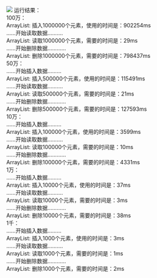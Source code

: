 ![](https://i.imgur.com/DOAE1gl.png)
运行结果：</br>
100万：</br>
ArrayList: 插入1000000个元素，使用的时间是：902254ms</br>
......开始读取数据..........</br>
ArrayList: 读取1000000个元素，需要的时间是：29ms</br>
......开始删除数据............</br>
ArrayList: 删除1000000个元素，需要的时间是：798437ms</br>
50万：</br>
......开始插入数据.........</br>
ArrayList: 插入500000个元素，使用的时间是：115491ms</br>
......开始读取数据..........</br>
ArrayList: 读取500000个元素，需要的时间是：21ms</br>
......开始删除数据............</br>
ArrayList: 删除500000个元素，需要的时间是：127593ms</br>
10万：</br>
......开始插入数据.........</br>
ArrayList: 插入100000个元素，使用的时间是：3599ms</br>
......开始读取数据..........</br>
ArrayList: 读取100000个元素，需要的时间是：10ms</br>
......开始删除数据............</br>
ArrayList: 删除100000个元素，需要的时间是：4331ms</br>
1万：</br>
......开始插入数据.........</br>
ArrayList: 插入10000个元素，使用的时间是：37ms</br>
......开始读取数据..........</br>
ArrayList: 读取10000个元素，需要的时间是：3ms</br>
......开始删除数据............</br>
ArrayList: 删除10000个元素，需要的时间是：38ms</br>
1千：</br>
......开始插入数据.........</br>
ArrayList: 插入1000个元素，使用的时间是：3ms</br>
......开始读取数据..........</br>
ArrayList: 读取1000个元素，需要的时间是：1ms</br>
......开始删除数据............</br>
ArrayList: 删除1000个元素，需要的时间是：2ms</br>